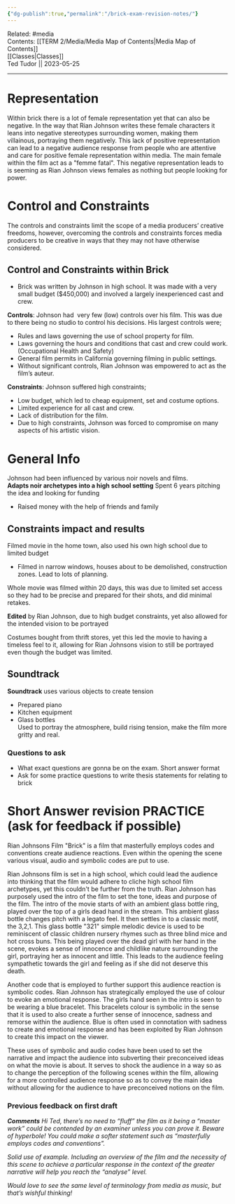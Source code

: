 ```yaml
---
{"dg-publish":true,"permalink":"/brick-exam-revision-notes/"}
---
```


Related: #media  
Contents: [[TERM 2/Media/Media Map of Contents\|Media Map of Contents]]  
[[Classes\|Classes]]  
Ted Tudor || 2023-05-25
***

# Representation

Within brick there is a lot of female representation yet that can also be negative. In the way that Rian Johnson writes these female characters it leans into negative stereotypes surrounding women, making them villainous, portraying them negatively. This lack of positive representation can lead to a negative audience response from people who are attentive and care for positive female representation within media. The main female within the film act as a "femme fatal". This negative representation leads to is seeming as Rian Johnson views females as nothing but people looking for power.

# Control and Constraints

The controls and constraints limit the scope of a media producers’ creative freedoms, however, overcoming the controls and constraints forces media producers to be creative in ways that they may not have otherwise considered.

## Control and Constraints within Brick

- Brick was written by Johnson in high school. It was made with a very small budget ($450,000) and involved a largely inexperienced cast and crew.

**Controls**: Johnson had  very few (low) controls over his film. This was due to there being no studio to control his decisions. His largest controls were;

- Rules and laws governing the use of school property for film.
- Laws governing the hours and conditions that cast and crew could work. (Occupational Health and Safety)
- General film permits in California governing filming in public settings.
- Without significant controls, Rian Johnson was empowered to act as the film’s auteur.

**Constraints**: Johnson suffered high constraints;

- Low budget, which led to cheap equipment, set and costume options.
- Limited experience for all cast and crew.
- Lack of distribution for the film.
- Due to high constraints, Johnson was forced to compromise on many aspects of his artistic vision.

# General Info

Johnson had been influenced by various noir novels and films.  
**Adapts noir archetypes into a high school setting**
Spent 6 years pitching the idea and looking for funding
- Raised money with the help of friends and family  

## Constraints impact and results
Filmed movie in the home town, also used his own high school due to limited budget
- Filmed in narrow windows, houses about to be demolished, construction zones. Lead to lots of planning. 

Whole movie was filmed within 20 days, this was due to limited set access so they had to be precise and prepared for their shots, and did minimal retakes. 

**Edited** by Rian Johnson, due to high budget constraints, yet also allowed for the intended vision to be portrayed  

Costumes bought from thrift stores, yet this led the movie to having a timeless feel to it, allowing for Rian Johnsons vision to still be portrayed even though the budget was limited. 

## Soundtrack
**Soundtrack** uses various objects to create tension  
- Prepared piano 
- Kitchen equipment 
- Glass bottles  
Used to portray the atmosphere, build rising tension, make the film more gritty and real.

### Questions to ask   
- What exact questions are gonna be on the exam. Short answer format
- Ask for some practice questions to write thesis statements for relating to brick 

# Short Answer revision PRACTICE (ask for feedback if possible)

Rian Johnsons Film "Brick" is a film that masterfully employs codes and conventions create audience reactions. Even within the opening the scene various visual, audio and symbolic codes are put to use. 

Rian Johnsons film is set in a high school, which could lead the audience into thinking that the film would adhere to cliche high school film archetypes, yet this couldn't be further from the truth. Rian Johnson has purposely used the intro of the film to set the tone, ideas and purpose of the film. The intro of the movie starts of with an ambient glass bottle ring, played over the top of a girls dead hand in the stream. This ambient glass bottle changes pitch with a legato feel. It then settles in to a classic motif, the 3,2,1. This glass bottle "321" simple melodic device is used to be reminiscent of classic children nursery rhymes such as three blind mice and hot cross buns. This being played over the dead girl with her hand in the scene, evokes a sense of innocence and childlike nature surrounding the girl, portraying her as innocent and little. This leads to the audience feeling sympathetic towards the girl and feeling as if she did not deserve this death.

Another code that is employed to further support this audience reaction is symbolic codes. Rian Johnson has strategically employed the use of colour to evoke an emotional response. The girls hand seen in the intro is seen to be wearing a blue bracelet. This bracelets colour is symbolic in the sense that it is used to also create a further sense of innocence, sadness and remorse within the audience. Blue is often used in connotation with sadness to create and emotional response and has been exploited by Rian Johnson to create this impact on the viewer.

These uses of symbolic and audio codes have been used to set the narrative and impact the audience into subverting their preconceived ideas on what the movie is about. It serves to shock the audience in a way so as to change the perception of the following scenes within the film, allowing for a more controlled audience response so as to convey the main idea without allowing for the audience to have preconceived notions on the film. 

### Previous feedback on first draft 

**_Comments_**
_Hi Ted, there’s no need to “fluff” the film as it being a “master work” could be contended by an examiner unless you can prove it. Beware of hyperbole! You could make a softer statement such as “masterfully employs codes and conventions”._

_Solid use of example. Including an overview of the film and the necessity of this scene to achieve a particular response in the context of the greater narrative will help you reach the “analyse” level._

_Would love to see the same level of terminology from media as music, but that’s wishful thinking!_
